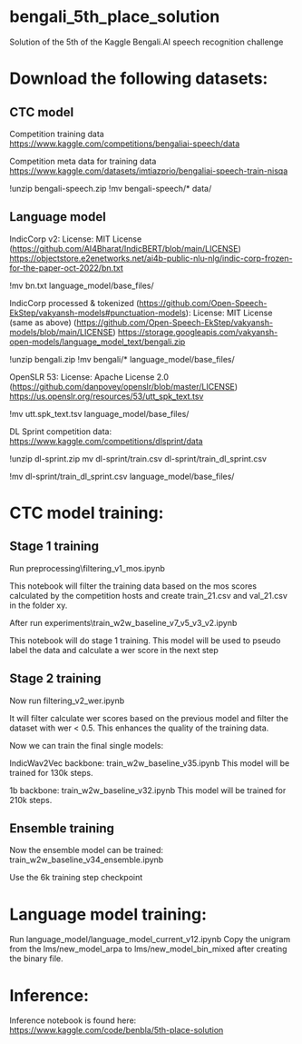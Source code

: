 # bengali_5th_place_solution
Solution of the 5th of the Kaggle Bengali.AI speech recognition challenge

# Download the following datasets:

## CTC model
Competition training data<br>
https://www.kaggle.com/competitions/bengaliai-speech/data

Competition meta data for training data
https://www.kaggle.com/datasets/imtiazprio/bengaliai-speech-train-nisqa

!unzip bengali-speech.zip
!mv bengali-speech/* data/

## Language model
IndicCorp v2:
License: MIT License (https://github.com/AI4Bharat/IndicBERT/blob/main/LICENSE)
https://objectstore.e2enetworks.net/ai4b-public-nlu-nlg/indic-corp-frozen-for-the-paper-oct-2022/bn.txt

!mv bn.txt language_model/base_files/

IndicCorp processed & tokenized (https://github.com/Open-Speech-EkStep/vakyansh-models#punctuation-models):
License: MIT License (same as above) (https://github.com/Open-Speech-EkStep/vakyansh-models/blob/main/LICENSE)
https://storage.googleapis.com/vakyansh-open-models/language_model_text/bengali.zip

!unzip bengali.zip
!mv bengali/* language_model/base_files/

OpenSLR 53:
License: Apache License 2.0 (https://github.com/danpovey/openslr/blob/master/LICENSE)
https://us.openslr.org/resources/53/utt_spk_text.tsv

!mv utt.spk_text.tsv language_model/base_files/

DL Sprint competition data:
https://www.kaggle.com/competitions/dlsprint/data

!unzip dl-sprint.zip
mv dl-sprint/train.csv dl-sprint/train_dl_sprint.csv

!mv dl-sprint/train_dl_sprint.csv language_model/base_files/


# CTC model training:

## Stage 1 training

Run preprocessing\filtering_v1_mos.ipynb

This notebook will filter the training data based on the mos scores calculated by the competition hosts and create train_21.csv and val_21.csv in the folder xy.

After run experiments\train_w2w_baseline_v7_v5_v3_v2.ipynb

This notebook will do stage 1 training. This model will be used to pseudo label the data and calculate a wer score in the next step

## Stage 2 training

Now run filtering_v2_wer.ipynb

It will filter calculate wer scores based on the previous model and filter the dataset with wer < 0.5. This enhances the quality of the training data.

Now we can train the final single models:

IndicWav2Vec backbone:
train_w2w_baseline_v35.ipynb
This model will be trained for 130k steps.

1b backbone:
train_w2w_baseline_v32.ipynb
This model will be trained for 210k steps.

## Ensemble training

Now the ensemble model can be trained:
train_w2w_baseline_v34_ensemble.ipynb

Use the 6k training step checkpoint

# Language model training:
Run language_model/language_model_current_v12.ipynb
Copy the unigram from the lms/new_model_arpa to lms/new_model_bin_mixed after creating the binary file.


# Inference:
Inference notebook is found here:
https://www.kaggle.com/code/benbla/5th-place-solution

